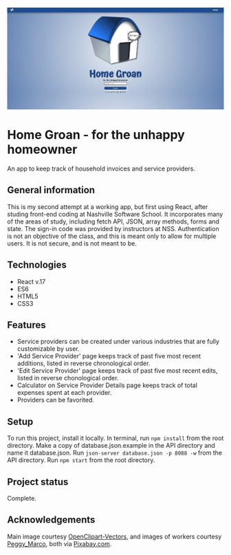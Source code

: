 
![Homepage](https://github.com/brianminges/homegroan/blob/main/public/images/homepage.jpg?raw=true)

# Home Groan - for the unhappy homeowner
An app to keep track of household invoices and service providers.

## General information
This is my second attempt at a working app, but first using React, after studing front-end coding at Nashville Software School. It incorporates many of the areas of study, including fetch API, JSON, array methods, forms and state. The sign-in code was provided by instructors at NSS. Authentication is not an objective of the class, and this is meant only to allow for multiple users. It is not secure, and is not meant to be. 

## Technologies
- React v.17
- ES6
- HTML5
- CSS3

## Features
- Service providers can be created under various industries that are fully customizable by user. 
- 'Add Service Provider' page keeps track of past five most recent additions, listed in reverse chronological order.
- 'Edit Service Provider' page keeps track of past five most recent edits, listed in reverse chonological order.
- Calculator on Service Provider Details page keeps track of total expenses spent at each provider.
- Providers can be favorited.

## Setup
To run this project, install it locally. In terminal, run `npm install` from the root directory. Make a copy of database.json.example in the API directory and name it database.json. Run `json-server database.json -p 8088 -w` from the API directory. Run `npm start` from the root directory. 

## Project status
Complete. 

## Acknowledgements
Main image courtesy [OpenClipart-Vectors](https://pixabay.com/users/openclipart-vectors-30363/), and images of workers courtesy [Peggy_Marco](https://pixabay.com/users/peggy_marco-1553824/), both via [Pixabay.com](https://pixabay.com/). 
